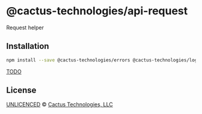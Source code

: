 <!--@h1([pkg.name])-->

# @cactus-technologies/api-request

<!--/@-->

<!--@pkg.description-->

Request helper

<!--/@-->

<!--@installation()-->

## Installation

```sh
npm install --save @cactus-technologies/errors @cactus-technologies/logger @cactus-technologies/api-request
```

<!--/@-->

[TODO]('TODO.md')

<!--@license()-->

## License

[UNLICENCED](./LICENSE) © [Cactus Technologies, LLC](https://www.cactus.is)

<!--/@-->
